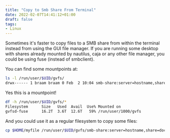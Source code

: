 ```yaml
---
title: "Copy to Smb Share From Terminal"
date: 2022-02-07T14:41:12+01:00
draft: false
tags:
- Linux
---
```


Sometimes it's faster to copy files to a SMB share from within the terminal instead from using the GUI file manager. If you are running some desktop with shares already mounted by nautilus, caja or any other file manager, you could be using fuse (instead of smbclient).

You can find some mountpoints at:
```bash
ls -l /run/user/$UID/gvfs/
drwx------ 1 braam braam 0 Feb  2 10:04 smb-share:server=hostname,share=documents
```
Yes this is a mountpoint!

```bash
df -h /run/user/$UID/gvfs/*
Filesystem      Size   Used  Avail  Use% Mounted on
gvfsd-fuse      16.2T  3.6T  12.6T   59% /run/user/1000/gvfs
```

And you could use it as a regular filesystem to copy some files:
```bash
cp $HOME/myfile /run/user/$UID/gvfs/smb-share:server=hostname,share=documents/destpath/
```
